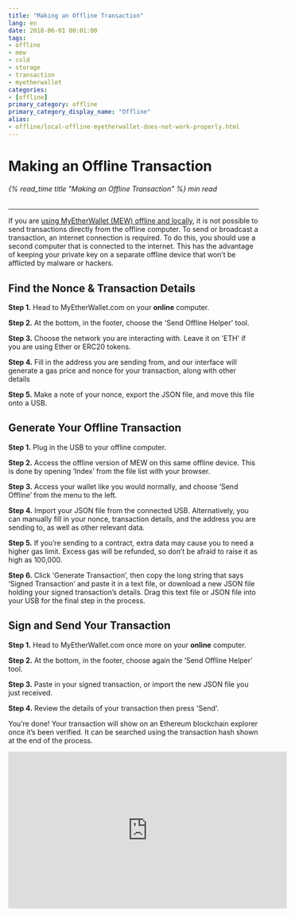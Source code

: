 ```yaml
---
title: "Making an Offline Transaction"
lang: en
date: 2018-06-01 00:01:00
tags:
- offline
- mew
- cold
- storage
- transaction
- myetherwallet
categories:
- [offline]
primary_category: offline
primary_category_display_name: "Offline"
alias:
- offline/local-offline-myetherwallet-does-not-work-properly.html
---
```


# __Making an Offline Transaction__
###### {% read_time title "Making an Offline Transaction" %} min read
***

If you are [using MyEtherWallet (MEW) offline and locally][mewOffline], it is not possible to send transactions directly from the offline computer. To send or broadcast a transaction, an internet connection is required. To do this, you should use a second computer that is connected to the internet. This has the advantage of keeping your private key on a separate offline device that won’t be afflicted by malware or hackers. 

## __Find the Nonce & Transaction Details__

**Step 1.** Head to MyEtherWallet.com on your **online** computer.

**Step 2.** At the bottom, in the footer, choose the 'Send Offline Helper' tool.

**Step 3.** Choose the network you are interacting with. Leave it on 'ETH' if you are using Ether or ERC20 tokens.

**Step 4.** Fill in the address you are sending from, and our interface will generate a gas price and nonce for your transaction, along with other details

**Step 5.** Make a note of your nonce, export the JSON file, and move this file onto a USB.

## __Generate Your Offline Transaction__

**Step 1.** Plug in the USB to your offline computer.

**Step 2.** Access the offline version of MEW on this same offline device. This is done by opening ‘Index’ from the file list with your browser.

**Step 3.** Access your wallet like you would normally, and choose ‘Send Offline’ from the menu to the left.

**Step 4.** Import your JSON file from the connected USB. Alternatively, you can manually fill in your nonce, transaction details, and the address you are sending to, as well as other relevant data.

**Step 5.** If you’re sending to a contract, extra data may cause you to need a higher gas limit. Excess gas will be refunded, so don’t be afraid to raise it as high as 100,000.

**Step 6.** Click ‘Generate Transaction’, then copy the long string that says ‘Signed Transaction’ and paste it in a text file, or download a new JSON file holding your signed transaction’s details. Drag this text file or JSON file into your USB for the final step in the process.

## __Sign and Send Your Transaction__

**Step 1.** Head to MyEtherWallet.com once more on your **online** computer.

**Step 2.** At the bottom, in the footer, choose again the ‘Send Offline Helper’ tool.

**Step 3.** Paste in your signed transaction, or import the new JSON file you just received.

**Step 4.** Review the details of your transaction then press 'Send'. 

You’re done! Your transaction will show on an Ethereum blockchain explorer once it’s been verified. It can be searched using the transaction hash shown at the end of the process.

<iframe width="560" height="315" src="https://www.youtube.com/embed/9_6EU1QPU0k" frameborder="0" allow="accelerometer; autoplay; encrypted-media; gyroscope; picture-in-picture" allowfullscreen></iframe>

[mewOffline]: /posts/offline/using-mew-offline/
